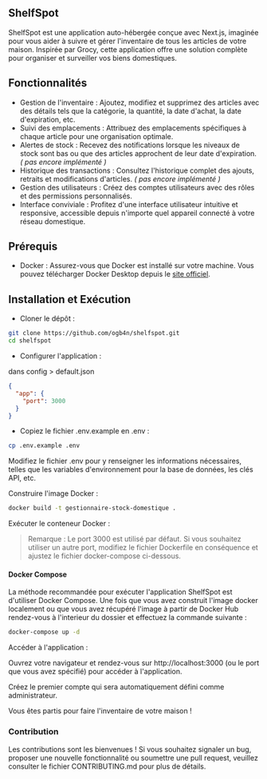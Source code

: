## ShelfSpot

ShelfSpot est une application auto-hébergée conçue avec Next.js, imaginée pour vous aider à suivre et gérer l'inventaire de tous les articles de votre maison. Inspirée par Grocy, cette application offre une solution complète pour organiser et surveiller vos biens domestiques.

## Fonctionnalités

- Gestion de l'inventaire : Ajoutez, modifiez et supprimez des articles avec des détails tels que la catégorie, la quantité, la date d'achat, la date d'expiration, etc.
- Suivi des emplacements : Attribuez des emplacements spécifiques à chaque article pour une organisation optimale.
- Alertes de stock : Recevez des notifications lorsque les niveaux de stock sont bas ou que des articles approchent de leur date d'expiration. _( pas encore implémenté )_
- Historique des transactions : Consultez l'historique complet des ajouts, retraits et modifications d'articles. _( pas encore implémenté )_
- Gestion des utilisateurs : Créez des comptes utilisateurs avec des rôles et des permissions personnalisés.
- Interface conviviale : Profitez d'une interface utilisateur intuitive et responsive, accessible depuis n'importe quel appareil connecté à votre réseau domestique.

## Prérequis

- Docker : Assurez-vous que Docker est installé sur votre machine. Vous pouvez télécharger Docker Desktop depuis le [site officiel](https://docs.docker.com/get-started/).

## Installation et Exécution

- Cloner le dépôt :

```bash
git clone https://github.com/ogb4n/shelfspot.git
cd shelfspot
```

- Configurer l'application :

dans config > default.json

```json
{
  "app": {
    "port": 3000
  }
}
```

- Copiez le fichier .env.example en .env :

```bash
cp .env.example .env
```

Modifiez le fichier .env pour y renseigner les informations nécessaires, telles que les variables d'environnement pour la base de données, les clés API, etc.

Construire l'image Docker :

```bash
docker build -t gestionnaire-stock-domestique .
```

Exécuter le conteneur Docker :

> Remarque : Le port 3000 est utilisé par défaut. Si vous souhaitez utiliser un autre port, modifiez le fichier Dockerfile en conséquence et ajustez le fichier docker-compose ci-dessous.

#### Docker Compose

La méthode recommandée pour exécuter l'application ShelfSpot est d'utiliser Docker Compose. Une fois que vous avez construit l'image docker localement ou que vous avez récupéré l'image à partir de Docker Hub rendez-vous à l'interieur du dossier et effectuez la commande suivante :

```bash
docker-compose up -d
```

Accéder à l'application :

Ouvrez votre navigateur et rendez-vous sur http://localhost:3000 (ou le port que vous avez spécifié) pour accéder à l'application.

Créez le premier compte qui sera automatiquement défini comme administrateur.

Vous êtes partis pour faire l'inventaire de votre maison !

### Contribution

Les contributions sont les bienvenues ! Si vous souhaitez signaler un bug, proposer une nouvelle fonctionnalité ou soumettre une pull request, veuillez consulter le fichier CONTRIBUTING.md pour plus de détails.
